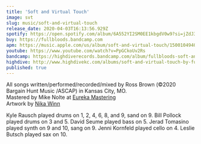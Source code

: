 ```yaml
---
title: 'Soft and Virtual Touch'
image: svt
slug: music/soft-and-virtual-touch
release_date: 2020-04-03T16:13:56.929Z
spotify: https://open.spotify.com/album/6A552YI2SM0EE1kbgdV0w9?si=jZdJ3f3BRZOg-LoznnilAQ
buy: https://fullbloods.bandcamp.com
apm: https://music.apple.com/us/album/soft-and-virtual-touch/1500104940
youtube: https://www.youtube.com/watch?v=PpGCkoUv2Rs
bandcamp: https://highdiverecords.bandcamp.com/album/fullbloods-soft-and-virtual-touch
highdive: http://www.highdivekc.com/albums/soft-and-virtual-touch-by-fullbloods/
published: true
---
```


All songs written/performed/recorded/mixed by Ross Brown (&copy;2020 Bargain Hunt Music /ASCAP) in Kansas City, MO.  
Mastered by Mike Nolte at [Eureka Mastering](http://eurekamastering.com)  
Artwork by [Nika Winn](http://nikawinn.com)

Kyle Rausch played drums on 1, 2, 4, 6, 8, and 9, sand on 9. Bill Pollock played drums on 3 and 5. David Seume played bass on 5. Jerad Tomasino played synth on 9 and 10, sang on 9. Jenni Kornfeld played cello on 4. Leslie Butsch played sax on 10.
